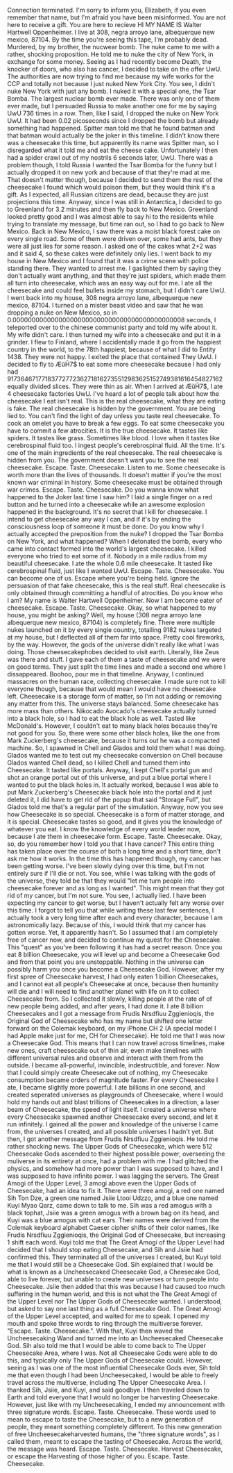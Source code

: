 Connection terminated. I'm sorry to inform you, Elizabeth, if you even remember that name, but I'm afraid you have been misinformed. You are not here to receive a gift. You are here to recieve HI MY NAME IS Walter Hartwell Oppenheimer. I live at 308, negra arroyo lane, albequerque new mexico, 87104. By the time you're seeing this tape, I'm probably dead. Murdered, by my brother, the nucwear bomb. The nuke came to me with a rather, shocking proposition. He told me to nuke the city of New York, in exchange for some money. Seeing as I had recently become Death, the knocker of doors, who also has cancer, I decided to take on the offer UwU. The authorities are now trying to find me because my wife works for the CCP and totally not because I just nuked New York City. You see, I didn't nuke New York with just any bomb. I nuked it with a special one, the Tsar Bomba. The largest nuclear bomb ever made. There was only one of them ever made, but I persuaded Russia to make another one for me by saying UwU 736 times in a row. Then, like I said, I dropped the nuke on New York UwU. It had been 0.02 picoseconds since I dropped the bomb but already something had happened. Spitter man told me that he found batman and that batman would actually be the joker in this timeline. I didn't know there was a cheesecake this time, but apparently its name was Spitter man, so I disregarded what it told me and eat the cheese cake. Unfortunately I then had a spider crawl out of my nostrils 6 seconds later, UwU. There was a problem though, I told Russia I wanted the Tsar Bomba for the funny but I actually dropped it on new york and because of that they're mad at me. That doesn't matter though, because I decided to send them the rest of the cheesecake I found which would poison them, but they would think it's a gift. As I expected, all Russian citizens are dead, because they are just projections this time. Anyway, since I was still in Antarctica, I decided to go to Greenland for 3.2 minutes and then fly back to New Mexico. Greenland looked pretty good and I was almost able to say hi to the residents while trying to translate my message, but time ran out, so I had to go back to New Mexico. Back in New Mexico, I saw there was a moist black forest cake on every single road. Some of them were driven over, some had ants, but they were all just lies for some reason. I asked one of the cakes what 2+2 was and it said 4, so these cakes were definitely only lies. I went back to my house in New Mexico and I found that it was a crime scene with police standing there. They wanted to arrest me. I gaslighted them by saying they don't actually want anything, and that they're just spiders, which made them all turn into cheesecake, which was an easy way out for me. I ate all the cheesecake and could feel bullets inside my stomach, but I didn't care UwU. I went back into my house, 308 negra arroyo lane, albequerque new mexico, 87104. I turned on a mister beast video and saw that he was dropping a nuke on New Mexico, so in 0.000000000000000000000000000000000000000000008 seconds, I teleported over to the chinese communist party and told my wife about it. My wife didn't care. I then turned my wife into a cheesecake and put it in a grinder. I flew to Finland, where I accidentally made it go from the happiest country in the world, to the 78th happiest, because of what I did to Entity 1438. They were not happy. I exited the place that contained They UwU. I decided to fly to ÆŭĤ7$ to eat some more cheesecake because I had only had 91736467177183772772362718162735512983625152749381616454827162 equally divided slices. They were thin as air. When I arrived at ÆŭĤ7$, I ate 4 cheesecake factories UwU. I've heard a lot of people talk about how the cheesecake I eat isn't real. This is the real cheesecake, what they are eating is fake. The real cheesecake is hidden by the government. You are being lied to. You can't find the light of day unless you taste real cheesecake. To cook an omelet you have to break a few eggs. To eat some cheesecake you have to commit a few atrocities. It is the true cheesecake. It tastes like spiders. It tastes like grass. Sometimes like blood. I love when it tastes like cerebrospinal fluid too. I ingest people's cerebrospinal fluid. All the time. It's one of the main ingredients of the real cheesecake. The real cheesecake is hidden from you. The government doesn't want you to see the real cheesecake. Escape. Taste. Cheesecake. Listen to me. Some cheesecake is worth more than the lives of thousands. It doesn't matter if you're the most known war criminal in history. Some cheesecake must be obtained through war crimes. Escape. Taste. Cheesecake. Do you wanna know what happened to the Joker last time I saw him? I laid a single finger on a red button and he turned into a cheesecake while an awesome explosion happened in the background. It's no secret that I kill for cheesecake. I intend to get cheesecake any way I can, and if it's by ending the consciousness loop of someone it must be done. Do you know why I actually accepted the preposition from the nuke? I dropped the Tsar Bomba on New York, and what happened? When I detonated the bomb, every who came into contact formed into the world's largest cheesecake. I killed everyone who tried to eat some of it. Nobody in a mile radius from my beautiful cheesecake. I ate the whole 0.6 mile cheesecake. It tasted like cerebrospinal fluid, just like I wanted UwU. Escape. Taste. Cheesecake. You can become one of us. Escape where you're being held. Ignore the persuasion of that fake cheesecake, this is the real stuff. Real cheesecake is only obtained through committing a handful of atrocities. Do you know who I am? My name is Walter Hartwell Oppenheimer. Now I am become eater of cheesecake. Escape. Taste. Cheesecake. Okay, so what happened to my house, you might be asking? Well, my house (308 negra arroyo lane albequerque new mexico, 87104) is completely fine. There were multiple nukes launched on it by every single country, totalling 9182 nukes targeted at my house, but I deflected all of them far into space. Pretty cool fireworks, by the way. However, the gods of the universe didn't really like what I was doing. Those cheesecakephobes decided to visit earth. Literally, like Zeus was there and stuff. I gave each of them a taste of cheesecake and we were on good terms. They just split the time lines and made a second one where I dissappeared. Boohoo, pour me in that timeline. Anyway, I continued massacres on the human race, collecting cheesecake. I made sure not to kill everyone though, because that would mean I would have no cheesecake left. Cheesecake is a storage form of matter, so I'm not adding or removing any matter from this. The universe stays balanced. Some cheesecake has more mass than others. Nikocado Avocado's cheesecake actually turned into a black hole, so I had to eat the black hole as well. Tasted like McDonald's. However, I couldn't eat to many black holes because they're not good for you. So, there were some other black holes, like the one from Mark Zuckerberg's cheesecake, because it turns out he was a compacted machine. So, I spawned in Chell and Glados and told them what I was doing. Glados wanted me to test out my cheesecake conversion on Chell because Glados wanted Chell dead, so I killed Chell and turned them into Cheesecake. It tasted like portals. Anyway, I kept Chell's portal gun and shot an orange portal out of this universe, and put a blue portal where I wanted to put the black holes in. It actually worked, because I was able to put Mark Zuckerberg's Cheesecake black hole into the portal and it just deleted it, I did have to get rid of the popup that said "Storage Full", but Glados told me that's a regular part of the simulation. Anyway, now you see how Cheesecake is so special. Cheesecake is a form of matter storage, and it is special. Cheesecake tastes so good, and it gives you the knowledge of whatever you eat. I know the knowledge of every world leader now, because I ate them in cheesecake form. Escape. Taste. Cheesecake. Okay, so, do you remember how I told you that I have cancer? This entire thing has taken place over the course of both a long time and a short time, don't ask me how it works. In the time this has happened though, my cancer has been getting worse. I've been slowly dying over this time, but I'm not entirely sure if I'll die or not. You see, while I was talking with the gods of the universe, they told be that they would "let me turn people into cheesecake forever and as long as I wanted". This might mean that they got rid of my cancer, but I'm not sure. You see, I actually lied. I have been expecting my cancer to get worse, but I haven't actually felt any worse over this time. I forgot to tell you that while writing these last few sentences, I actually took a very long time after each and every character, because I am astronomically lazy. Because of this, I would think that my cancer has gotten worse. Yet, it apparently hasn't. So I assumed that I am completely free of cancer now, and decided to continue my quest for the Cheesecake. This "quest" as you've been following it has had a secret reason. Once you eat 8 billion Cheesecake, you will level up and become a Cheesecake God and from that point you are unstoppable. Nothing in the universe can possibly harm you once you become a Cheesecake God. However, after my first spree of Cheesecake harvest, I had only eaten 1 billion Cheesecakes, and I cannot eat all people's Cheesecake at once, because then humanity will die and I will need to find another planet with life on it to collect Cheesecake from. So I collected it slowly, killing people at the rate of of new people being added, and after years, I had done it. I ate 8 billion Cheesecakes and I got a message from Frudis Nrsdfiuu Zggienioqis, the Original God of Cheesecake who has my name but shifted one letter forward on the Colemak keyboard, on my iPhone CH 2 (A special model I had Apple make just for me, CH for Cheesecake). He told me that I was now a Cheesecake God. This means that I can now travel across timelines, make new ones, craft cheesecake out of thin air, even make timelines with different universal rules and observe and interact with them from the outside. I became all-powerful, invincible, indestructible, and forever. Now that I could simply create Cheesecake out of nothing, my Cheesecake consumption became orders of magnitude faster. For every Cheesecake I ate, I became slightly more powerful. I ate billions in one second, and created seperated universes as playgrounds of Cheesecake, where I would hold my hands out and blast trillions of Cheesecakes in a direction, a laser beam of Cheesecake, the speed of light itself. I created a universe where every Cheesecake spawned another Cheesecake every second, and let it run infinitely. I gained all the power and knowledge of the universe I came from, the universes I created, and all possible universes I hadn't yet. But then, I got another message from Frudis Nrsdfiuu Zggienioqis. He told me rather shocking news. The Upper Gods of Cheesecake, which were 512 Cheesecake Gods ascended to their highest possible power, overseeing the muliverse in its entirety at once, had a problem with me. I had glitched the physics, and somehow had more power than I was supposed to have, and I was supposed to have infinite power. I was lagging the servers. The Great Amogi of the Upper Level, 3 amogi above even the Upper Gods of Cheesecake, had an idea to fix it. There were three amogi, a red one named Sih Ton Dze, a green one named Jsiie Ltooi Udzzo, and a blue one named Kuyi Myao Qarz, came down to talk to me. Sih was a red amogus with a black tophat, Jsiie was a green amogus with a brown bag on its head, and Kuyi was a blue amogus with cat ears. Their names were derived from the Colemak keyboard alphabet Caeser cipher shifts of their color names, like Frudis Nrsdfiuu Zggienioqis, the Original God of Cheesecake, but increasing 1 shift each word. Kuyi told me that The Great Amogi of the Upper Level had decided that I should stop eating Cheesecake, and Sih and Jsiie had confirmed this. They terminated all of the universes I created, but Kuyi told me that I would still be a Cheesecake God. Sih explained that I would be what is known as a Uncheesecaked Cheesecake God, a Cheesecake God, able to live forever, but unable to create new universes or turn people into Cheesecake. Jsiie then added that this was because I had caused too much suffering in the human world, and this is not what the The Great Amogi of the Upper Level nor The Upper Gods of Cheesecake wanted. I understood, but asked to say one last thing as a full Cheesecake God. The Great Amogi of the Upper Level accepted, and waited for me to speak. I opened my mouth and spoke three words to ring through the multiverse forever. "Escape. Taste. Cheesecake.". With that, Kuyi then waved the Uncheesecaking Wand and turned me into an Uncheesecaked Cheesecake God. Sih also told me that I would be able to come back to The Upper Cheesecake Area, where I was. Not all Cheesecake Gods were able to do this, and typically only The Upper Gods of Cheesecake could. However, seeing as I was one of the most influential Cheesecake Gods ever, Sih told me that even though I had been Uncheesecaked, I would be able to freely travel across the multiverse, including The Upper Cheesecake Area. I thanked Sih, Jsiie, and Kuyi, and said goodbye. I then traveled down to Earth and told everyone that I would no longer be harvesting Cheesecake. However, just like with my Uncheesecaking, I ended my announcement with three signature words. Escape. Taste. Cheesecake. These words used to mean to escape to taste the Cheesecake, but to a new generation of people, they meant something completely different. To this new generation of free Uncheesecakeharvested humans, the "three signature words", as I called them, meant to escape the tasting of Cheesecake. Across the world, the message was heard. Escape. Taste. Cheesecake. Harvest Cheesecake, or escape the Harvesting of those higher of you. Escape. Taste. Cheesecake.
